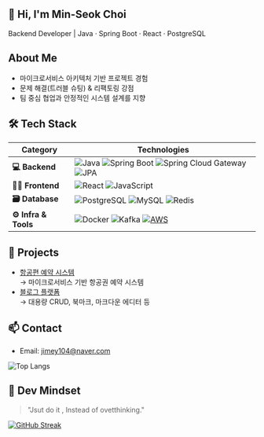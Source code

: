 ## 👋 Hi, I'm Min-Seok Choi
Backend Developer | Java · Spring Boot · React · PostgreSQL

## About Me
- 마이크로서비스 아키텍처 기반 프로젝트 경험
- 문제 해결(트러블 슈팅) & 리팩토링 강점
- 팀 중심 협업과 안정적인 시스템 설계를 지향

## 🛠 Tech Stack

| **Category**       | **Technologies** |
|--------------------|----------------|
| **💻 Backend**    | ![Java](https://img.shields.io/badge/Java-007396?style=flat&logo=java&logoColor=white) ![Spring Boot](https://img.shields.io/badge/Spring_Boot-6DB33F?style=flat&logo=spring-boot&logoColor=white) ![Spring Cloud Gateway](https://img.shields.io/badge/Spring_Cloud_Gateway-6DB33F?style=flat&logo=spring&logoColor=white) ![JPA](https://img.shields.io/badge/JPA-59666C?style=flat&logo=hibernate&logoColor=white) |
| **🧑‍🎨 Frontend** | ![React](https://img.shields.io/badge/React-61DAFB?style=flat&logo=react&logoColor=black) ![JavaScript](https://img.shields.io/badge/JavaScript-F7DF1E?style=flat&logo=javascript&logoColor=black) |
| **🗃️ Database**   | ![PostgreSQL](https://img.shields.io/badge/PostgreSQL-4169E1?style=flat&logo=postgresql&logoColor=white) ![MySQL](https://img.shields.io/badge/MySQL-4479A1?style=flat&logo=mysql&logoColor=white) ![Redis](https://img.shields.io/badge/Redis-DC382D?style=flat&logo=redis&logoColor=white) |
| **⚙️ Infra & Tools** | ![Docker](https://img.shields.io/badge/Docker-2496ED?style=flat&logo=docker&logoColor=white) ![Kafka](https://img.shields.io/badge/Kafka-231F20?style=flat&logo=apache-kafka&logoColor=white) [![AWS](https://img.shields.io/badge/AWS-%23FF9900.svg?logo=amazon-web-services&logoColor=white)](#)|
  
## 🚀 Projects  
- [항공편 예약 시스템](https://github.com/leeytkfng/flight-reservation)  
  → 마이크로서비스 기반 항공권 예약 시스템
- [블로그 플랫폼](https://github.com/leeytkfng/blog-platform)  
  → 대용량 CRUD, 북마크, 마크다운 에디터 등 

## 📫 Contact  
- Email: jimey104@naver.com  


![Top Langs](https://github-readme-stats.vercel.app/api/top-langs/?username=jimey104&layout=compact)

## 🧠 Dev Mindset  
> "Jsut do it , Instead of ovetthinking."  

[![GitHub Streak](https://streak-stats.demolab.com?user=jimey104&theme=default)](https://git.io/streak-stats)
